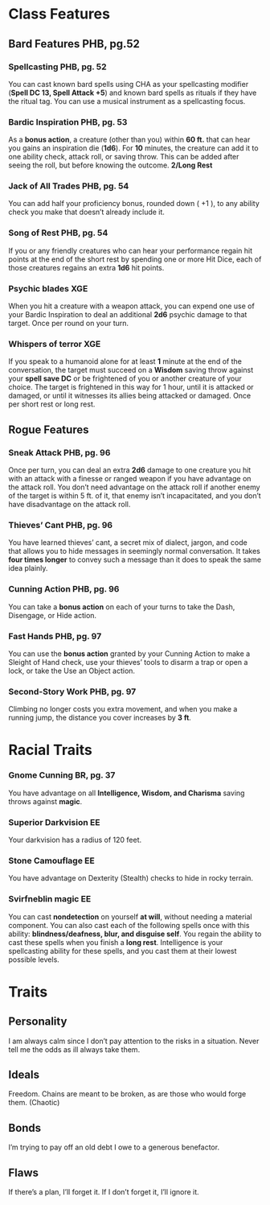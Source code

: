 # Class Features

## Bard Features PHB, pg.52

### Spellcasting PHB, pg. 52

You can cast known bard spells using CHA as your spellcasting modifier (**Spell DC 13, Spell Attack +5**) and known bard spells as rituals if they have the ritual tag. You can use a musical instrument as a spellcasting focus.

### Bardic Inspiration PHB, pg. 53

As a **bonus action**, a creature (other than you) within **60 ft.** that can hear you gains an inspiration die (**1d6**). For **10** minutes, the creature can add it to one ability check, attack roll, or saving throw. This can be added after seeing the roll, but before knowing the outcome. **2/Long Rest**

### Jack of All Trades PHB, pg. 54

You can add half your proficiency bonus, rounded down ( +1 ), to any ability check you make that doesn’t already include it.

### Song of Rest PHB, pg. 54

If you or any friendly creatures who can hear your performance regain hit points at the end of the short rest by spending one or more Hit Dice, each of those creatures regains an extra **1d6** hit points.

### Psychic blades XGE

When you hit a creature with a weapon attack, you can expend one use of your Bardic Inspiration to deal an additional **2d6** psychic damage to that target. Once per round on your turn.

### Whispers of terror XGE

If you speak to a humanoid alone for at least **1** minute at the end of the conversation, the target must succeed on a **Wisdom** saving throw against your **spell save DC** or be frightened of you or another creature of your choice. The target is frightened in this way for 1 hour, until it is attacked or damaged, or until it witnesses its allies being attacked or damaged.
Once per short rest or long rest.

## Rogue Features

### Sneak Attack PHB, pg. 96

Once per turn, you can deal an extra **2d6** damage to one creature you hit with an attack with a finesse or ranged weapon if you have advantage on the attack roll. You don’t need advantage on the attack roll if another enemy of the target is within 5 ft. of it, that enemy isn’t incapacitated, and you don’t have disadvantage on the attack roll.

### Thieves’ Cant PHB, pg. 96

You have learned thieves’ cant, a secret mix of dialect, jargon, and code that allows you to hide messages in seemingly normal conversation. It takes **four times longer** to convey such a message than it does to speak the same idea plainly.

### Cunning Action PHB, pg. 96

You can take a **bonus action** on each of your turns to take the Dash, Disengage, or Hide action.

### Fast Hands PHB, pg. 97

You can use the **bonus action** granted by your Cunning Action to make a Sleight of Hand check, use your thieves’ tools to disarm a trap or open a lock, or take the Use an Object action.

### Second-Story Work PHB, pg. 97

Climbing no longer costs you extra movement, and when you make a running jump, the distance you cover increases by **3 ft**.

# Racial Traits

### Gnome Cunning BR, pg. 37

You have advantage on all **Intelligence, Wisdom, and Charisma** saving throws against **magic**.

### Superior Darkvision EE

Your darkvision has a radius of 120 feet.

### Stone Camouflage EE

You have advantage on Dexterity (Stealth) checks to hide in rocky terrain.

### Svirfneblin magic EE

You can cast **nondetection** on yourself **at will**, without needing a material component. You can also cast each of the following spells once with this ability: **blindness/deafness, blur, and disguise self**. You regain the ability to cast these spells when you finish a **long rest**.
Intelligence is your spellcasting ability for these spells, and you cast them at their lowest possible levels.

# Traits

## Personality

I am always calm since I don’t pay attention to the risks in a situation. Never tell me the odds as ill always take them.

## Ideals

Freedom. Chains are meant to be broken, as are those who would forge them. (Chaotic)

## Bonds

I’m trying to pay off an old debt I owe to a generous benefactor.

## Flaws

If there’s a plan, I’ll forget it. If I don’t forget it, I’ll ignore it.
